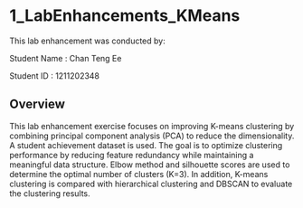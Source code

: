 # 1_LabEnhancements_KMeans
This lab enhancement was conducted by:

Student Name    : Chan Teng Ee

Student ID      : 1211202348
## Overview
This lab enhancement exercise focuses on improving K-means clustering by combining principal component analysis (PCA) to reduce the dimensionality. A student achievement dataset is used. The goal is to optimize clustering performance by reducing feature redundancy while maintaining a meaningful data structure. Elbow method and silhouette scores are used to determine the optimal number of clusters (K=3). In addition, K-means clustering is compared with hierarchical clustering and DBSCAN to evaluate the clustering results.
